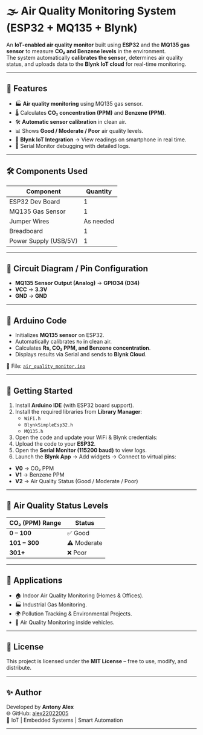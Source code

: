 # 🌫️ Air Quality Monitoring System (ESP32 + MQ135 + Blynk)

An **IoT-enabled air quality monitor** built using **ESP32** and the **MQ135 gas sensor** to measure **CO₂ and Benzene levels** in the environment.  
The system automatically **calibrates the sensor**, determines air quality status, and uploads data to the **Blynk IoT cloud** for real-time monitoring.

---

## 📌 Features
- 🏭 **Air quality monitoring** using MQ135 gas sensor.  
- 🌡️ Calculates **CO₂ concentration (PPM)** and **Benzene (PPM)**.  
- 🛠️ **Automatic sensor calibration** in clean air.  
- 📊 Shows **Good / Moderate / Poor** air quality levels.  
- 📲 **Blynk IoT Integration** → View readings on smartphone in real time.  
- 🔬 Serial Monitor debugging with detailed logs.  

---

## 🛠 Components Used
| Component              | Quantity |
|------------------------|----------|
| ESP32 Dev Board        | 1        |
| MQ135 Gas Sensor       | 1        |
| Jumper Wires           | As needed |
| Breadboard             | 1        |
| Power Supply (USB/5V)  | 1        |

---

## 🔌 Circuit Diagram / Pin Configuration
- **MQ135 Sensor Output (Analog)** → **GPIO34 (D34)**  
- **VCC** → **3.3V**  
- **GND** → **GND**  

---

## 📜 Arduino Code
- Initializes **MQ135 sensor** on ESP32.  
- Automatically calibrates `Ro` in clean air.  
- Calculates **Rs, CO₂ PPM, and Benzene concentration**.  
- Displays results via Serial and sends to **Blynk Cloud**.  

📂 File: [`air_quality_monitor.ino`](https://github.com/alex22022005/Air-Quality-Monitor-MQ135-ESP32/blob/main/AirQuality_Monitor.ino)

---

## 🚀 Getting Started
1. Install **Arduino IDE** (with ESP32 board support).  
2. Install the required libraries from **Library Manager**:  
   - `WiFi.h`  
   - `BlynkSimpleEsp32.h`  
   - `MQ135.h`  
3. Open the code and update your WiFi & Blynk credentials:  
4. Upload the code to your **ESP32**.  
5. Open the **Serial Monitor (115200 baud)** to view logs.  
6. Launch the **Blynk App** → Add widgets → Connect to virtual pins:  
- **V0** → CO₂ PPM  
- **V1** → Benzene PPM  
- **V2** → Air Quality Status (Good / Moderate / Poor)  

---

## 📲 Air Quality Status Levels
| CO₂ (PPM) Range | Status     |
|-----------------|------------|
| **0 – 100**     | ✅ Good     |
| **101 – 300**   | ⚠️ Moderate |
| **301+**        | ❌ Poor     |

---

## 📌 Applications
- 🏠 Indoor Air Quality Monitoring (Homes & Offices).  
- 🏭 Industrial Gas Monitoring.  
- 🌍 Pollution Tracking & Environmental Projects.  
- 🚗 Air Quality Monitoring inside vehicles.  

---

## 📄 License
This project is licensed under the **MIT License** – free to use, modify, and distribute.  

---

## ✨ Author
Developed by **Antony Alex**  
🌐 GitHub: [alex22022005](https://github.com/alex22022005)  
🚀 IoT | Embedded Systems | Smart Automation  

---
